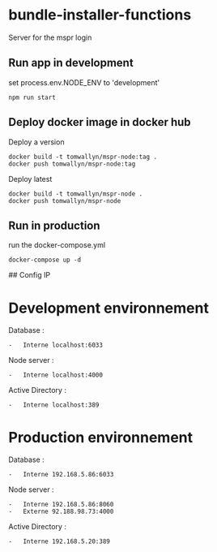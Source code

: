 # bundle-installer-functions

Server for the mspr login

## Run app in development

set process.env.NODE_ENV to 'development'
```shell
npm run start
```

## Deploy docker image in docker hub

Deploy a version
```
docker build -t tomwallyn/mspr-node:tag .
docker push tomwallyn/mspr-node:tag
```

Deploy latest
```
docker build -t tomwallyn/mspr-node .
docker push tomwallyn/mspr-node
```

## Run in production

run the docker-compose.yml
```
docker-compose up -d
```


## Config IP

# Development environnement

Database : 

    -   Interne localhost:6033

Node server : 

    -   Interne localhost:4000

Active Directory :  

    -   Interne localhost:389


# Production environnement

Database : 

    -   Interne 192.168.5.86:6033

Node server : 

    -   Interne 192.168.5.86:8060
    -   Externe 92.188.98.73:4000

Active Directory :  

    -   Interne 192.168.5.20:389

